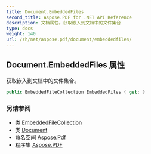 ```yaml
---
title: Document.EmbeddedFiles
second_title: Aspose.PDF for .NET API Reference
description: 文档属性。获取嵌入到文档中的文件集合
type: docs
weight: 140
url: /zh/net/aspose.pdf/document/embeddedfiles/
---
```

## Document.EmbeddedFiles 属性

获取嵌入到文档中的文件集合。

```csharp
public EmbeddedFileCollection EmbeddedFiles { get; }
```

### 另请参阅

* 类 [EmbeddedFileCollection](../../embeddedfilecollection/)
* 类 [Document](../)
* 命名空间 [Aspose.Pdf](../../../aspose.pdf/)
* 程序集 [Aspose.PDF](../../../)